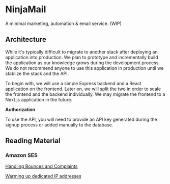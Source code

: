 # NinjaMail

A minimal marketing, automation & email service. (WIP)

## Architecture

While it's typically difficult to migrate to another stack after deploying an application into production. We plan to prototype and incrementally build the application as our knowledge grows during the development process. We do not recommend anyone to use this application in production until we stablize the stack and the API.

To begin with, we will use a simple Express backend and a React application on the frontend. Later on, we will split the two in order to scale the frontend and the backend individually. We may migrate the frontend to a Next.js application in the future.

**Authorization**

To use the API, you will need to provide an API key generated during the signup process or added manually to the database.

## Reading Material

### Amazon SES

[Handling Bounces and Complaints](https://aws.amazon.com/blogs/messaging-and-targeting/handling-bounces-and-complaints/?pg=ln&p=ses&sec=bl)

[Warming up dedicated IP addresses](https://docs.aws.amazon.com/ses/latest/dg/dedicated-ip-warming.html)
